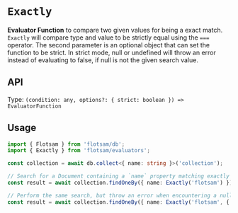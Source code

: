 <!-- @format -->

# `Exactly`

**Evaluator Function** to compare two given values for being a exact match. `Exactly` will compare type and value to be strictly equal using the `===` operator. The second parameter is an optional object that can set the function to be strict. In strict mode, null or undefined will throw an error instead of evaluating to false, if null is not the given search value.

## API

Type: `(condition: any, options?: { strict: boolean }) => EvaluatorFunction`

## Usage

```ts
import { Flotsam } from 'flotsam/db';
import { Exactly } from 'flotsam/evaluators';

const collection = await db.collect<{ name: string }>('collection');

// Search for a Document containing a `name` property matching exactly 'flotsam'
const result = await collection.findOneBy({ name: Exactly('flotsam') });

// Perform the same search, but throw an error when encountering a null or undefined value
const result = await collection.findOneBy({ name: Exactly('flotsam', { strict: true }) });
```
